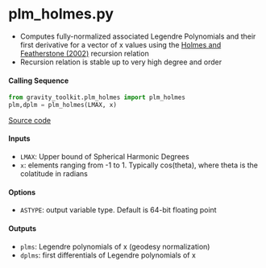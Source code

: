 plm_holmes.py
=============

 - Computes fully-normalized associated Legendre Polynomials and their first derivative for a vector of x values using the [Holmes and Featherstone (2002)](https://doi.org/10.1007/s00190-002-0216-2) recursion relation  
 - Recursion relation is stable up to very high degree and order  

#### Calling Sequence
```python
from gravity_toolkit.plm_holmes import plm_holmes
plm,dplm = plm_holmes(LMAX, x)
```
[Source code](https://github.com/tsutterley/read-GRACE-harmonics/blob/master/gravity_toolkit/plm_holmes.py)

#### Inputs
 - `LMAX`: Upper bound of Spherical Harmonic Degrees
 - `x`: elements ranging from -1 to 1. Typically cos(theta), where theta is the colatitude in radians

#### Options
 - `ASTYPE`: output variable type. Default is 64-bit floating point

#### Outputs
 - `plms`: Legendre polynomials of x (geodesy normalization)
 - `dplms`: first differentials of Legendre polynomials of x

